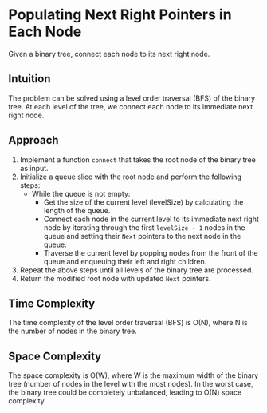 # Populating Next Right Pointers in Each Node
Given a binary tree, connect each node to its next right node.

## Intuition
The problem can be solved using a level order traversal (BFS) of the binary tree. At each level of the tree, we connect each node to its immediate next right node.

## Approach
1. Implement a function `connect` that takes the root node of the binary tree as input.
2. Initialize a queue slice with the root node and perform the following steps:
   - While the queue is not empty:
     - Get the size of the current level (levelSize) by calculating the length of the queue.
     - Connect each node in the current level to its immediate next right node by iterating through the first `levelSize - 1` nodes in the queue and setting their `Next` pointers to the next node in the queue.
     - Traverse the current level by popping nodes from the front of the queue and enqueuing their left and right children.
3. Repeat the above steps until all levels of the binary tree are processed.
4. Return the modified root node with updated `Next` pointers.

## Time Complexity
The time complexity of the level order traversal (BFS) is O(N), where N is the number of nodes in the binary tree.

## Space Complexity
The space complexity is O(W), where W is the maximum width of the binary tree (number of nodes in the level with the most nodes). In the worst case, the binary tree could be completely unbalanced, leading to O(N) space complexity.